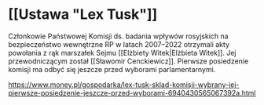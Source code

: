 

# [[Ustawa "Lex Tusk"]]
Członkowie Państwowej Komisji ds. badania wpływów rosyjskich na bezpieczeństwo wewnętrzne RP w latach 2007–2022 otrzymali akty powołania z rąk marszałek Sejmu [[Elżbiety Witek|Elżbieta Witek]]. Jej przewodniczącym został [[Sławomir Cenckiewicz]]. Pierwsze posiedzenie komisji ma odbyć się jeszcze przed wyborami parlamentarnymi.

https://www.money.pl/gospodarka/lex-tusk-sklad-komisji-wybrany-jej-pierwsze-posiedzenie-jeszcze-przed-wyborami-6940430565067392a.html